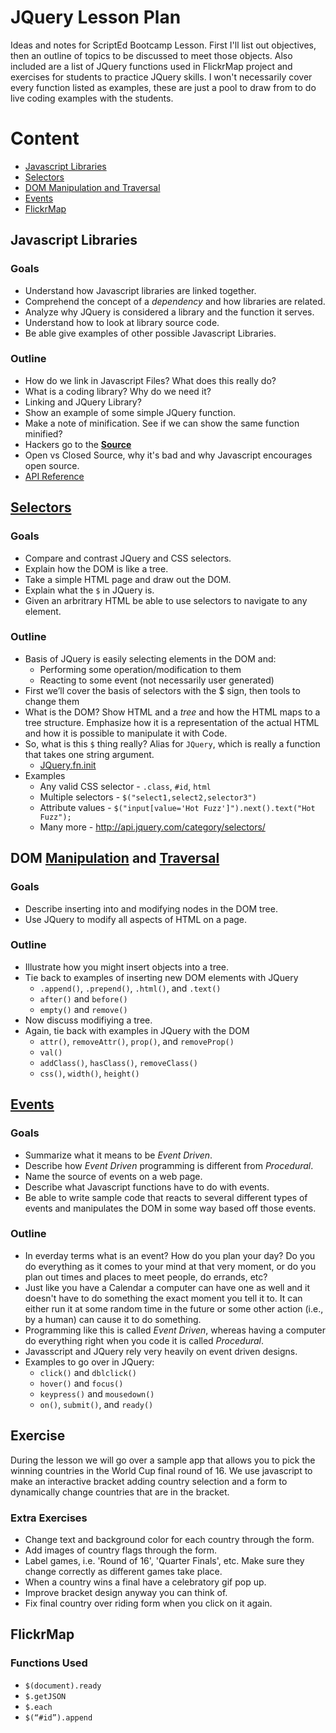 JQuery Lesson Plan
==================

Ideas and notes for ScriptEd Bootcamp Lesson.  First I'll list out objectives, then an outline of topics to be 
discussed to meet those objects.  Also included are a list of JQuery functions used in FlickrMap project and exercises
for students to practice JQuery skills. I won't necessarily cover every function listed as examples, these are just
a pool to draw from to do live coding examples with the students.

# Content

* [Javascript Libraries](#javascript-libraries)
* [Selectors](#selectors)
* [DOM Manipulation and Traversal](#dom-manipulation-and-traversal)
* [Events](#events)
* [FlickrMap](#flickrmap)

## Javascript Libraries

### Goals

* Understand how Javascript libraries are linked together.
* Comprehend the concept of a *dependency* and how libraries are related.
* Analyze why JQuery is considered a library and the function it serves.
* Understand how to look at library source code.
* Be able give examples of other possible Javascript Libraries.

### Outline

* How do we link in Javascript Files?  What does this really do?
* What is a coding library?  Why do we need it?
* Linking and JQuery Library?
* Show an example of some simple JQuery function.
* Make a note of minification.  See if we can show the same function minified?
* Hackers go to the [**Source**](https://github.com/jquery/jquery)
* Open vs Closed Source, why it's bad and why Javascript encourages open source.
* [API Reference](http://api.jquery.com/)

## [Selectors](http://api.jquery.com/category/selectors/)

### Goals

* Compare and contrast JQuery and CSS selectors.
* Explain how the DOM is like a tree.
* Take a simple HTML page and draw out the DOM.
* Explain what the `$` in JQuery is.
* Given an arbritrary HTML be able to use selectors to navigate to any element.

### Outline

* Basis of JQuery is easily selecting elements in the DOM and:
  + Performing some operation/modification to them
  + Reacting to some event (not necessarily user generated)
* First we’ll cover the basis of selectors with the $ sign, then tools to change them
* What is the DOM?  Show HTML and a *tree* and how the HTML maps to a tree structure.  Emphasize how it is a representation of the actual HTML and how it is possible to manipulate it with Code.
* So, what is this `$` thing really?  Alias for `JQuery`, which is really a function that takes one string argument.
  + [JQuery.fn.init](https://github.com/jquery/jquery/blob/master/src/core/init.js#L16)
* Examples
  + Any valid CSS selector - `.class`, `#id`, `html`
  + Multiple selectors - `$("select1,select2,selector3")`
  + Attribute values - `$("input[value='Hot Fuzz']").next().text("Hot Fuzz");`
  + Many more - http://api.jquery.com/category/selectors/

## DOM [Manipulation](http://api.jquery.com/category/manipulation/) and [Traversal](http://api.jquery.com/category/traversing/)

### Goals

* Describe inserting into and modifying nodes in the DOM tree.
* Use JQuery to modify all aspects of HTML on a page.

### Outline

* Illustrate how you might insert objects into a tree.
* Tie back to examples of inserting new DOM elements with JQuery
  + `.append()`, `.prepend()`, `.html()`, and `.text()`
  + `after()` and `before()`
  + `empty()` and `remove()`
* Now discuss modifiying a tree.
* Again, tie back with examples in JQuery with the DOM
  + `attr()`, `removeAttr()`, `prop()`, and `removeProp()`
  + `val()`
  + `addClass()`, `hasClass()`, `removeClass()`
  + `css()`, `width()`, `height()`
  
## [Events](http://api.jquery.com/category/events/)

### Goals

* Summarize what it means to be *Event Driven*.
* Describe how *Event Driven* programming is different from *Procedural*.
* Name the source of events on a web page.
* Describe what Javascript functions have to do with events.
* Be able to write sample code that reacts to several different types of events and manipulates the DOM in some way
based off those events.

### Outline

* In everday terms what is an event?  How do you plan your day?  Do you do everything as it comes to your mind at that
very moment, or do you plan out times and places to meet people, do errands, etc?
* Just like you have a Calendar a computer can have one as well and it doesn't have to do something the exact moment you
tell it to.  It can either run it at some random time in the future or some other action (i.e., by a human) can cause
it to do something.
* Programming like this is called *Event Driven*, whereas having a computer do everything right when you code it is
called *Procedural*.
* Javasscript and JQuery rely very heavily on event driven designs.
* Examples to go over in JQuery:
  + `click()` and `dblclick()`
  + `hover()` and `focus()`
  + `keypress()` and `mousedown()`
  + `on()`, `submit()`, and `ready()`
  

## Exercise

During the lesson we will go over a sample app that allows you to pick the winning countries in the World Cup final round of 16.  We use javascript to make an interactive bracket adding country selection and a form to dynamically change countries that are in the bracket.

### Extra Exercises

* Change text and background color for each country through the form.
* Add images of country flags through the form.
* Label games, i.e. 'Round of 16', 'Quarter Finals', etc. Make sure they change correctly as different games take place.
* When a country wins a final have a celebratory gif pop up.
* Improve bracket design anyway you can think of.
* Fix final country over riding form when you click on it again.

## FlickrMap 

### Functions Used

* `$(document).ready`
* `$.getJSON`
* `$.each`
* `$(“#id”).append`
